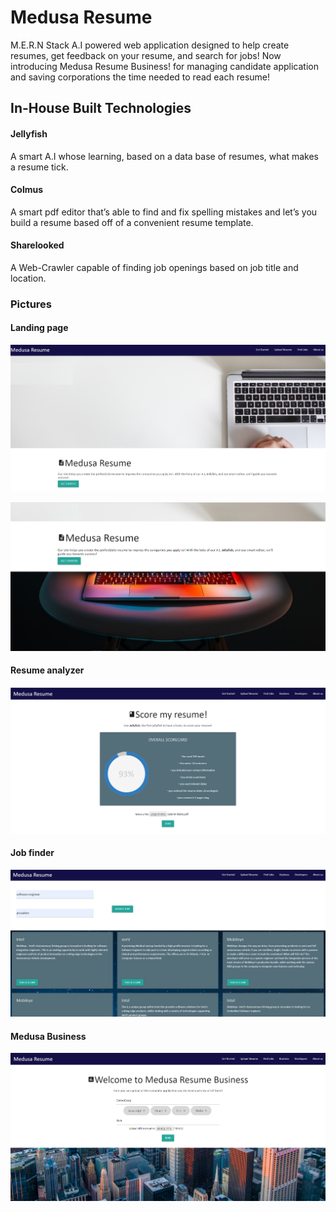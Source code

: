 # Medusa Resume

M.E.R.N Stack A.I powered web application designed to help create resumes, get feedback on your resume, and search for jobs! Now introducing Medusa Resume Business! for managing candidate application and saving corporations the time needed to read each resume!

## In-House Built Technologies

#### Jellyfish
A smart A.I whose learning, based on a data base of resumes, what makes a resume tick.
#### Colmus
A smart pdf editor that’s able to find and fix spelling mistakes and let’s you build a resume based off of a convenient resume template. 
#### Sharelooked
A Web-Crawler capable of finding job openings based on job title and location.

### Pictures

#### Landing page

![alt text](https://raw.githubusercontent.com/GabiCtrlZ/Medusa-Resume/master/Pics/Landing.png)

![alt text](https://raw.githubusercontent.com/GabiCtrlZ/Medusa-Resume/master/Pics/MoreLanding.png)

#### Resume analyzer

![alt text](https://raw.githubusercontent.com/GabiCtrlZ/Medusa-Resume/master/Pics/ScoreResume.png)

#### Job finder

![alt text](https://raw.githubusercontent.com/GabiCtrlZ/Medusa-Resume/master/Pics/FindJob.png)

#### Medusa Business

![alt text](https://raw.githubusercontent.com/GabiCtrlZ/Medusa-Resume/master/Pics/Business.png)



